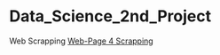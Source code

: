 # Data_Science_2nd_Project
Web Scrapping
[Web-Page 4 Scrapping](https://books.toscrape.com/catalogue/page-1.html)
